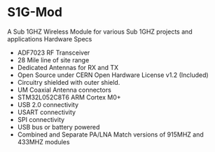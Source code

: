 # S1G-Mod
A Sub 1GHZ Wireless Module for various Sub 1GHZ projects and applications
Hardware Specs
- ADF7023 RF Transceiver
- 28 Mile line of site range
- Dedicated Antennas for RX and TX
- Open Source under CERN Open Hardware License v1.2 (Included)
- Circuitry shielded with outer shield.
- UM Coaxial Antenna connectors
- STM32L052C8T6 ARM Cortex M0+
- USB 2.0 connectivity
- USART connectivity
- SPI connectivity
- USB bus or battery powered
- Combined and Separate PA/LNA Match versions of 915MHZ and 433MHZ modules
